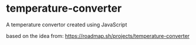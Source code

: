# temperature-converter
A temperature convertor created using JavaScript

based on the idea from:  https://roadmap.sh/projects/temperature-converter
